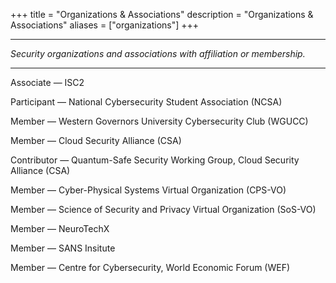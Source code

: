 +++
title = "Organizations & Associations"
description = "Organizations & Associations"
aliases = ["organizations"]
+++

---

*Security organizations and associations with affiliation or membership.*

---

Associate — ISC2

Participant — National Cybersecurity Student Association (NCSA)

Member — Western Governors University Cybersecurity Club (WGUCC)

Member — Cloud Security Alliance (CSA)

Contributor — Quantum-Safe Security Working Group, Cloud Security Alliance (CSA)

Member — Cyber-Physical Systems Virtual Organization (CPS-VO)

Member — Science of Security and Privacy Virtual Organization (SoS-VO)

Member — NeuroTechX

Member — SANS Insitute

Member — Centre for Cybersecurity, World Economic Forum (WEF)
